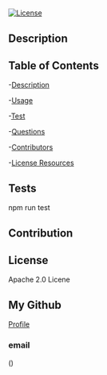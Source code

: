 # 

  
[![License](https://img.shields.io/badge/License-Apache%202.0-blue.svg)](https://opensource.org/licenses/Apache-2.0)


## Description


## Table of Contents
-[Description](#description)

-[Usage](#Usage)

-[Test](#Test)

-[Questions](#Questions)

-[Contributors](#Contribution)

-[License Resources](#license)

## Tests
npm run test

## Contribution


## License
Apache 2.0 Licene

## My Github
[Profile](https://github.com/undefined)

### email
()



